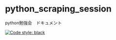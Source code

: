 # python_scraping_session
python勉強会　ドキュメント

[![Code style: black](https://img.shields.io/badge/code%20style-black-000000.svg)](https://github.com/psf/black)
